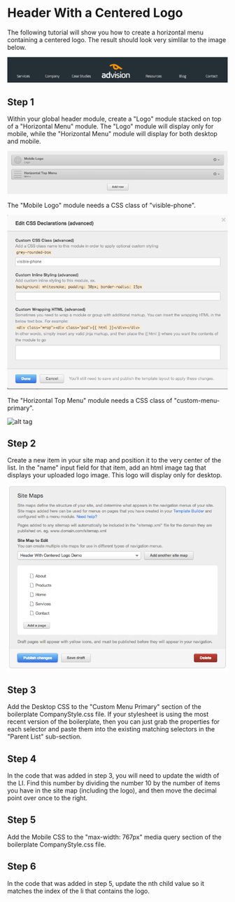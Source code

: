 Header With a Centered Logo
================================================
The following tutorial will show you how to create a horizontal menu containing a centered logo.  The result should look very simlilar to the image below.

![alt tag](centered-logo-header.png) 

Step 1
------
Within your global header module, create a "Logo" module stacked on top of a "Horizontal Menu" module. The "Logo" module will display only for mobile, while the "Horizontal Menu" module will display for both desktop and mobile.

![alt tag](centered-logo-modules.png) 

The "Mobile Logo" module needs a CSS class of "visible-phone".

![alt tag](centered-header-logo-css.png) 

The "Horizontal Top Menu" module needs a CSS class of "custom-menu-primary".

![alt tag](custom-menu-primary.png) 

Step 2
------
Create a new item in your site map and position it to the very center of the list.  In the "name" input field for that item, add an html image tag that displays your uploaded logo image.  This logo will display only for desktop.

![alt tag](site-map.png) 

Step 3
------
Add the Desktop CSS to the "Custom Menu Primary" section of the boilerplate CompanyStyle.css file. If your stylesheet is using the most recent version of the boilerplate, then you can just grab the properties for each selector and paste them into the existing matching selectors in the "Parent List" sub-section.

Step 4
------
In the code that was added in step 3, you will need to update the width of the LI.  Find this number by dividing the number 10 by the number of items you have in the site map (including the logo), and then move the decimal point over once to the right.

Step 5
------
Add the Mobile CSS to the "max-width: 767px" media query section of the boilerplate CompanyStyle.css file.

Step 6
------
In the code that was added in step 5, update the nth child value so it matches the index of the li that contains the logo.

